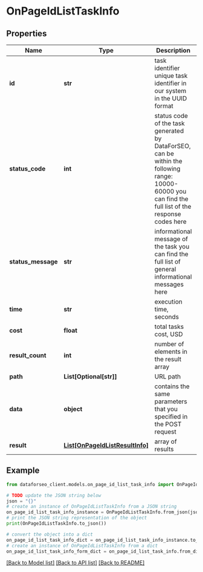 # OnPageIdListTaskInfo


## Properties

Name | Type | Description | Notes
------------ | ------------- | ------------- | -------------
**id** | **str** | task identifier unique task identifier in our system in the UUID format | [optional] 
**status_code** | **int** | status code of the task generated by DataForSEO, can be within the following range: 10000-60000 you can find the full list of the response codes here | [optional] 
**status_message** | **str** | informational message of the task you can find the full list of general informational messages here | [optional] 
**time** | **str** | execution time, seconds | [optional] 
**cost** | **float** | total tasks cost, USD | [optional] 
**result_count** | **int** | number of elements in the result array | [optional] 
**path** | **List[Optional[str]]** | URL path | [optional] 
**data** | **object** | contains the same parameters that you specified in the POST request | [optional] 
**result** | [**List[OnPageIdListResultInfo]**](OnPageIdListResultInfo.md) | array of results | [optional] 

## Example

```python
from dataforseo_client.models.on_page_id_list_task_info import OnPageIdListTaskInfo

# TODO update the JSON string below
json = "{}"
# create an instance of OnPageIdListTaskInfo from a JSON string
on_page_id_list_task_info_instance = OnPageIdListTaskInfo.from_json(json)
# print the JSON string representation of the object
print(OnPageIdListTaskInfo.to_json())

# convert the object into a dict
on_page_id_list_task_info_dict = on_page_id_list_task_info_instance.to_dict()
# create an instance of OnPageIdListTaskInfo from a dict
on_page_id_list_task_info_form_dict = on_page_id_list_task_info.from_dict(on_page_id_list_task_info_dict)
```
[[Back to Model list]](../README.md#documentation-for-models) [[Back to API list]](../README.md#documentation-for-api-endpoints) [[Back to README]](../README.md)


